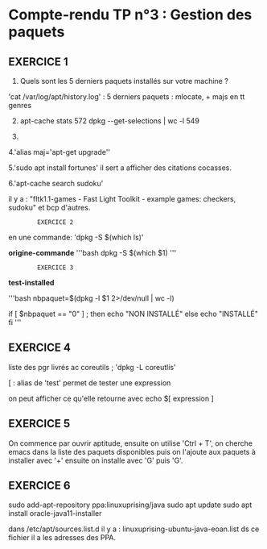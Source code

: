 # Compte-rendu TP n°3 : Gestion des paquets
		
## EXERCICE 1

1. Quels sont les 5 derniers paquets installés sur votre machine ?

'cat /var/log/apt/history.log' : 5 derniers paquets : mlocate, + majs en tt genres

2. apt-cache stats               572
dpkg --get-selections | wc -l    549

3.

4.'alias maj='apt-get upgrade''

5.'sudo apt install fortunes'
il sert a afficher des citations cocasses.

6.'apt-cache search sudoku'

il y a : "fltk1.1-games - Fast Light Toolkit - example games: checkers, sudoku" et bcp d'autres.



			EXERCICE 2

en une commande: 'dpkg -S $(which ls)'


**origine-commande**
'''bash
dpkg -S $(which $1)
'''

			EXERCICE 3
**test-installed**

'''bash
nbpaquet=$(dpkg -l $1 2>/dev/null | wc -l)

if [ $nbpaquet == "0" ] ; then
	echo "NON INSTALLÉ"
else
	echo "INSTALLÉ"
fi
'''

## EXERCICE 4

liste des pgr livrés ac coreutils ; 'dpkg -L coreutlis'

[ : alias de 'test' permet de tester une expression

on peut afficher ce qu'elle retourne avec echo $[ expression ]

## EXERCICE 5

On commence par ouvrir aptitude, ensuite on utilise 'Ctrl + T', on cherche emacs dans la liste des paquets disponibles puis on l'ajoute aux paquets à installer avec '+' ensuite on installe avec 'G' puis 'G'.

## EXERCICE 6

sudo add-apt-repository ppa:linuxuprising/java
sudo apt update
sudo apt install oracle-java11-installer

dans /etc/apt/sources.list.d il y a : linuxuprising-ubuntu-java-eoan.list ds ce fichier il a les adresses des PPA.
